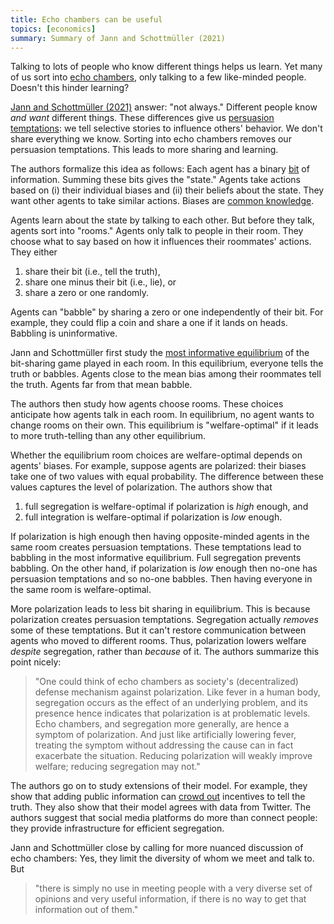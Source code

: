 ```yaml
---
title: Echo chambers can be useful
topics: [economics]
summary: Summary of Jann and Schottmüller (2021)
---
```


Talking to lots of people who know different things helps us learn.
Yet many of us sort into [echo chambers](https://en.wikipedia.org/wiki/Echo_chamber_%28media%29), only talking to a few like-minded people.
Doesn't this hinder learning?

[Jann and Schottmüller (2021)](https://scholar.google.com/scholar?cluster=15025907096771476263) answer: "not always."
Different people know *and want* different things.
These differences give us [persuasion temptations](/blog/persuading-anecdotes): we tell selective stories to influence others' behavior.
We don't share everything we know.
Sorting into echo chambers removes our persuasion temptations.
This leads to more sharing and learning.

The authors formalize this idea as follows:
Each agent has a binary [bit](https://en.wikipedia.org/wiki/Bit) of information.
Summing these bits gives the "state."
Agents take actions based on (i) their individual biases and (ii) their beliefs about the state.
They want other agents to take similar actions.
Biases are [common knowledge](https://en.wikipedia.org/wiki/Common_knowledge_%28logic%29).

Agents learn about the state by talking to each other.
But before they talk, agents sort into "rooms."
Agents only talk to people in their room.
They choose what to say based on how it influences their roommates' actions.
They either

1. share their bit (i.e., tell the truth),
2. share one minus their bit (i.e., lie), or
3. share a zero or one randomly.

Agents can "babble" by sharing a zero or one independently of their bit.
For example, they could flip a coin and share a one if it lands on heads.
Babbling is uninformative.

Jann and Schottmüller first study the [most informative equilibrium](https://en.wikipedia.org/wiki/Cheap_talk#Theorem) of the bit-sharing game played in each room.
In this equilibrium, everyone tells the truth or babbles.
Agents close to the mean bias among their roommates tell the truth.
Agents far from that mean babble.

The authors then study how agents choose rooms.
These choices anticipate how agents talk in each room.
In equilibrium, no agent wants to change rooms on their own.
This equilibrium is "welfare-optimal" if it leads to more truth-telling than any other equilibrium.

Whether the equilibrium room choices are welfare-optimal depends on agents' biases.
For example, suppose agents are polarized: their biases take one of two values with equal probability.
The difference between these values captures the level of polarization.
The authors show that

1. full segregation is welfare-optimal if polarization is *high* enough, and
2. full integration is welfare-optimal if polarization is *low* enough.

If polarization is high enough then having opposite-minded agents in the same room creates persuasion temptations.
These temptations lead to babbling in the most informative equilibrium.
Full segregation prevents babbling.
On the other hand, if polarization is *low* enough then no-one has persuasion temptations and so no-one babbles.
Then having everyone in the same room is welfare-optimal.

More polarization leads to less bit sharing in equilibrium.
This is because polarization creates persuasion temptations.
Segregation actually *removes* some of these temptations.
But it can't restore communication between agents who moved to different rooms.
Thus, polarization lowers welfare *despite* segregation, rather than *because* of it.
The authors summarize this point nicely:

> "One could think of echo chambers as society's (decentralized) defense mechanism against polarization.
> Like fever in a human body, segregation occurs as the effect of an underlying problem, and its presence hence indicates that polarization is at problematic levels.
> Echo chambers, and segregation more generally, are hence a symptom of polarization.
> And just like artificially lowering fever, treating the symptom without addressing the cause can in fact exacerbate the situation.
> Reducing polarization will weakly improve welfare; reducing segregation may not."

The authors go on to study extensions of their model.
For example, they show that adding public information can [crowd out](https://en.wikipedia.org/wiki/Crowding_out_%28economics%29) incentives to tell the truth.
They also show that their model agrees with data from Twitter.
The authors suggest that social media platforms do more than connect people: they provide infrastructure for efficient segregation.

Jann and Schottmüller close by calling for more nuanced discussion of echo chambers:
Yes, they limit the diversity of whom we meet and talk to.
But

> "there is simply no use in meeting people with a very diverse set of opinions and very useful information, if there is no way to get that information out of them."
